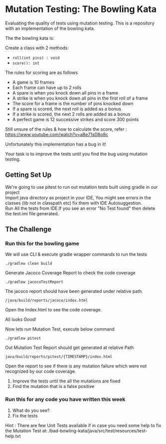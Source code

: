 # Mutation Testing: The Bowling Kata

Evaluating the quality of tests using mutation testing. This is a repository with an implementation of the bowling kata.

The the bowling kata is:

Create a class with 2 methods:
 - `roll(int pins) : void`
 - `score(): int `

The rules for scoring are as follows
* A game is 10 frames
* Each frame can have up to 2 rolls
* A spare is when you knock down all pins in a frame
* A strike is when you knock down all pins in the first roll of a frame
* The score for a frame is the number of pins knocked down
* If a spare is scored, the next roll is added as a bonus
* If a strike is scored, the next 2 rolls are added as a bonus
* A perfect game is 12 successive strikes and score 300 points

Still unsure of the rules & how to calculate the score, refer :
https://www.youtube.com/watch?v=aBe71sD8o8c

Unfortunately this implementation has a bug in it!

Your task is to improve the tests until you find the bug using mutation testing.

## Getting Set Up

We're going to use pitest to run out mutation tests built using gradle in our project<br/>
Import java directory as project in your IDE, You might see errors in the classes (lib not in classpath etc) fix them
with IDE Autosuggestion.<br/>
Run All the tests from IDE.If you see an error "No Test found" then delete the test.imi file generated.


## The Challenge

### Run this for the bowling game
We will use CLI & execute gradle wrapper commands to run the tests

```
./gradlew clean build
```

Generate Jacoco Coverage Report to check the code coverage
```
./gradlew jacocoTestReport
```
The jacoco report should have been generated under relative path.

```
/java/build/reports/jacoco/index.html
```

Open the Index.html to see the code coverage.

All looks Good!

Now lets run Mutation Test, execute below command

```
./gradlew pitest
```

Out Mutation Test Report should get generated at relative Path
```
java/build/reports/pitest/{TIMESTAMP}/index.html
```

Open the report to see if there is any mutation failure which were not recognized by our code coverage.

1. Improve the tests until the all the mutations are fixed
2. Find the mutation that is a false positive

### Run this for any code you have written this week

1. What do you see?
2. Fix the tests

Hint : There are few Unit Tests available if in case you need some help to fix the Mutation Test at:
/bad-bowling-kata/java/src/test/resources/test-help.txt
